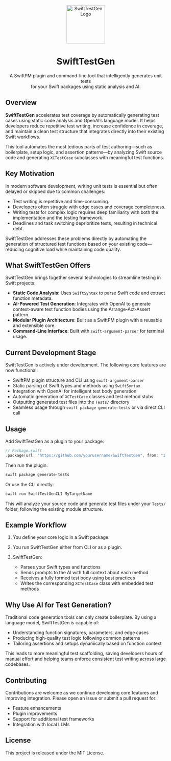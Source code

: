 <p align="center">
  <img src="https://github.com/Chamepp/SwiftTestGen/Logo.png" alt="SwiftTestGen Logo" width="120"/>
</p>

<h1 align="center">SwiftTestGen</h1>

<p align="center">
  A SwiftPM plugin and command-line tool that intelligently generates unit tests <br />
  for your Swift packages using static analysis and AI.
</p>


## Overview

**SwiftTestGen** accelerates test coverage by automatically generating test cases using static code analysis and OpenAI’s language model. It helps developers reduce repetitive test writing, increase confidence in coverage, and maintain a clean test structure that integrates directly into their existing Swift workflows.

This tool automates the most tedious parts of test authoring—such as boilerplate, setup logic, and assertion patterns—by analyzing Swift source code and generating `XCTestCase` subclasses with meaningful test functions.



## Key Motivation

In modern software development, writing unit tests is essential but often delayed or skipped due to common challenges:

* Test writing is repetitive and time-consuming.
* Developers often struggle with edge cases and coverage completeness.
* Writing tests for complex logic requires deep familiarity with both the implementation and the testing framework.
* Deadlines and task switching deprioritize tests, resulting in technical debt.

SwiftTestGen addresses these problems directly by automating the generation of structured test functions based on your existing code—reducing cognitive load while maintaining code quality.


## What SwiftTestGen Offers

SwiftTestGen brings together several technologies to streamline testing in Swift projects:

* **Static Code Analysis**: Uses `SwiftSyntax` to parse Swift code and extract function metadata.
* **AI-Powered Test Generation**: Integrates with OpenAI to generate context-aware test function bodies using the Arrange-Act-Assert pattern.
* **Modular Plugin Architecture**: Built as a SwiftPM plugin with a reusable and extensible core.
* **Command-Line Interface**: Built with `swift-argument-parser` for terminal usage.


## Current Development Stage

SwiftTestGen is actively under development. The following core features are now functional:

* SwiftPM plugin structure and CLI using `swift-argument-parser`
* Static parsing of Swift types and methods using `SwiftSyntax`
* Integration with OpenAI for intelligent test body generation
* Automatic generation of `XCTestCase` classes and test method stubs
* Outputting generated test files into the `Tests/` directory
* Seamless usage through `swift package generate-tests` or via direct CLI call


## Usage

Add SwiftTestGen as a plugin to your package:

```swift
// Package.swift
.package(url: "https://github.com/yourusername/SwiftTestGen", from: "1.0.0")
```

Then run the plugin:

```bash
swift package generate-tests
```

Or use the CLI directly:

```bash
swift run SwiftTestGenCLI MyTargetName
```

This will analyze your source code and generate test files under your `Tests/` folder, following the existing module structure.


## Example Workflow

1. You define your core logic in a Swift package.
2. You run SwiftTestGen either from CLI or as a plugin.
3. SwiftTestGen:

   * Parses your Swift types and functions
   * Sends prompts to the AI with full context about each method
   * Receives a fully formed test body using best practices
   * Writes the corresponding `XCTestCase` class with embedded test methods


## Why Use AI for Test Generation?

Traditional code generation tools can only create boilerplate. By using a language model, SwiftTestGen is capable of:

* Understanding function signatures, parameters, and edge cases
* Producing high-quality test logic following common patterns
* Tailoring assertions and setups dynamically based on function context

This leads to more meaningful test scaffolding, saving developers hours of manual effort and helping teams enforce consistent test writing across large codebases.


## Contributing

Contributions are welcome as we continue developing core features and improving integration. Please open an issue or submit a pull request for:

* Feature enhancements
* Plugin improvements
* Support for additional test frameworks
* Integration with local LLMs


## License

This project is released under the MIT License.

